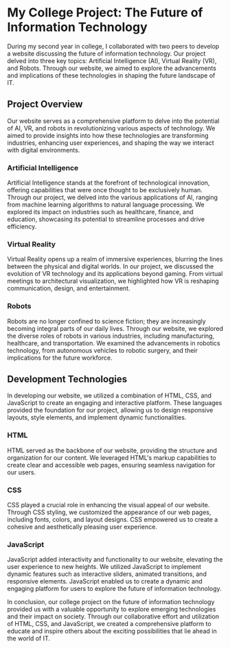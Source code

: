 # My College Project: The Future of Information Technology

During my second year in college, I collaborated with two peers to develop a website discussing the future of information technology. Our project delved into three key topics: Artificial Intelligence (AI), Virtual Reality (VR), and Robots. Through our website, we aimed to explore the advancements and implications of these technologies in shaping the future landscape of IT.

## Project Overview

Our website serves as a comprehensive platform to delve into the potential of AI, VR, and robots in revolutionizing various aspects of technology. We aimed to provide insights into how these technologies are transforming industries, enhancing user experiences, and shaping the way we interact with digital environments.

### Artificial Intelligence

Artificial Intelligence stands at the forefront of technological innovation, offering capabilities that were once thought to be exclusively human. Through our project, we delved into the various applications of AI, ranging from machine learning algorithms to natural language processing. We explored its impact on industries such as healthcare, finance, and education, showcasing its potential to streamline processes and drive efficiency.

### Virtual Reality

Virtual Reality opens up a realm of immersive experiences, blurring the lines between the physical and digital worlds. In our project, we discussed the evolution of VR technology and its applications beyond gaming. From virtual meetings to architectural visualization, we highlighted how VR is reshaping communication, design, and entertainment.

### Robots

Robots are no longer confined to science fiction; they are increasingly becoming integral parts of our daily lives. Through our website, we explored the diverse roles of robots in various industries, including manufacturing, healthcare, and transportation. We examined the advancements in robotics technology, from autonomous vehicles to robotic surgery, and their implications for the future workforce.

## Development Technologies

In developing our website, we utilized a combination of HTML, CSS, and JavaScript to create an engaging and interactive platform. These languages provided the foundation for our project, allowing us to design responsive layouts, style elements, and implement dynamic functionalities.

### HTML

HTML served as the backbone of our website, providing the structure and organization for our content. We leveraged HTML's markup capabilities to create clear and accessible web pages, ensuring seamless navigation for our users.

### CSS

CSS played a crucial role in enhancing the visual appeal of our website. Through CSS styling, we customized the appearance of our web pages, including fonts, colors, and layout designs. CSS empowered us to create a cohesive and aesthetically pleasing user experience.

### JavaScript

JavaScript added interactivity and functionality to our website, elevating the user experience to new heights. We utilized JavaScript to implement dynamic features such as interactive sliders, animated transitions, and responsive elements. JavaScript enabled us to create a dynamic and engaging platform for users to explore the future of information technology.

In conclusion, our college project on the future of information technology provided us with a valuable opportunity to explore emerging technologies and their impact on society. Through our collaborative effort and utilization of HTML, CSS, and JavaScript, we created a comprehensive platform to educate and inspire others about the exciting possibilities that lie ahead in the world of IT.
